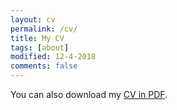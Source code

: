 ```yaml
---
layout: cv
permalink: /cv/
title: My CV
tags: [about]
modified: 12-4-2018
comments: false
---
```


You can also download my <a href="https://www.dropbox.com/s/w4n8vkb09y71awb/FanZhang_202008_CV.pdf?dl=0" target="_blank">CV in PDF</a>.

